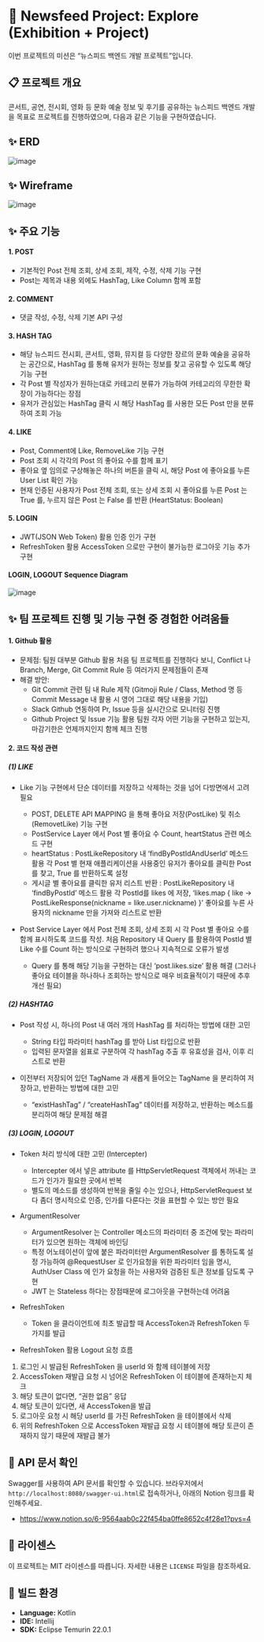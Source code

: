 # 🚀 Newsfeed Project: Explore (Exhibition + Project)

이번 프로젝트의 미션은 “뉴스피드 백엔드 개발 프로젝트”입니다.

## 📋 프로젝트 개요

콘서트, 공연, 전시회, 영화 등 문화 예술 정보 및 후기를 공유하는 뉴스피드 백엔드 개발을 목표로 프로젝트를 진행하였으며, 다음과 같은 기능을 구현하였습니다.

## ✨ ERD
![image](https://github.com/JinkownHong/newsfeedProject/assets/161419351/a52271cb-cb67-46ec-afc8-847cc63674b2)


## ✨ Wireframe
![image](https://github.com/JinkownHong/newsfeedProject/assets/161419351/e2e58def-338d-4b57-940d-3d468d9f6bb2)


## ✨ 주요 기능

#### 1. POST
* 기본적인 Post 전체 조회, 상세 조회, 제작, 수정, 삭제 기능 구현
* Post는 제목과 내용 외에도 HashTag, Like Column 함께 포함

#### 2. COMMENT
* 댓글 작성, 수정, 삭제 기본 API 구성

#### 3. HASH TAG
* 해당 뉴스피드 전시회, 콘서트, 영화, 뮤지컬 등 다양한 장르의 문화 예술을 공유하는 공간으로, HashTag 를 통해 유저가 원하는 정보를 찾고 공유할 수 있도록 해당 기능 구현
* 각 Post 별 작성자가 원하는대로 카테고리 분류가 가능하여 카테고리의 무한한 확장이 가능하다는 장점
* 유저가 관심있는 HashTag 클릭 시 해당 HashTag 를 사용한 모든 Post 만을 분류하여 조회 가능

#### 4. LIKE
* Post, Comment에 Like, RemoveLike 기능 구현
* Post 조회 시 각각의 Post 의 좋아요 수를 함께 표기
* 좋아요 옆 임의로 구상해놓은 하나의 버튼을 클릭 시, 해당 Post 에 좋아요를 누른 User List 확인 가능
* 현재 인증된 사용자가 Post 전체 조회, 또는 상세 조회 시 좋아요를 누른 Post 는 True 를, 누르지 않은 Post 는 False 를 반환 (HeartStatus: Boolean)

#### 5. LOGIN
* JWT(JSON Web Token) 활용 인증 인가 구현
* RefreshToken 활용 AccessToken 으로만 구현이 불가능한 로그아웃 기능 추가 구현

#### LOGIN, LOGOUT Sequence Diagram
![image](https://github.com/JinkownHong/newsfeedProject/assets/161419351/dd89b2f9-8c0a-4f0b-bd08-297a5fbbba8f)


## ✨ 팀 프로젝트 진행 및 기능 구현 중 경험한 어려움들

#### 1. Github 활용
* 문제점: 팀원 대부분 Github 활용 처음 팀 프로젝트를 진행하다 보니, Conflict 나 Branch, Merge, Git Commit Rule 등 여러가지 문제점들이 존재
* 해결 방안:
  - Git Commit 관련 팀 내 Rule 제작 (Gitmoji Rule / Class, Method 명 등 Commit Message 내 활용 시 영어 그대로 해당 내용을 기입)
  - Slack Github 연동하여 Pr, Issue 등을 실시간으로 모니터링 진행
  - Github Project 및 Issue 기능 활용 팀원 각자 어떤 기능을 구현하고 있는지, 마감기한은 언제까지인지 함께 체크 진행

#### 2. 코드 작성 관련

##### (1) LIKE
* Like 기능 구현에서 단순 데이터를 저장하고 삭제하는 것을 넘어 다방면에서 고려 필요
  - POST, DELETE API MAPPING 을 통해 좋아요 저장(PostLike) 및 취소(RemovetLike) 기능 구현
  - PostService Layer 에서 Post 별 좋아요 수 Count, heartStatus 관련 메소드 구현
  - heartStatus : PostLikeRepository 내 ‘findByPostIdAndUserId’ 메소드 활용 각 Post 별 현재 애플리케이션을 사용중인 유저가 좋아요를 클릭한 Post 를 찾고, True 를 반환하도록 설정
  - 게시글 별 좋아요를 클릭한 유저 리스트 반환 : PostLikeRepository 내 ‘findByPostId’ 메소드 활용 각 PostId를 likes 에 저장, ‘likes.map { like -> PostLikeResponse(nickname = like.user.nickname) }’ 좋아요를 누른 사용자의 nickname 만을 가져와 리스트로 반환


* Post Service Layer 에서 Post 전체 조회, 상세 조회 시 각 Post 별 좋아요 수를 함께 표시하도록 코드를 작성. 처음 Repository 내 Query 를 활용하여 PostId 별 Like 수를 Count 하는 방식으로 구현하려 했으나 지속적으로 오류가 발생
  - Query 를 통해 해당 기능을 구현하는 대신 ‘post.likes.size’ 활용 해결 (그러나 좋아요 테이블을 하나하나 조회하는 방식으로 매우 비효율적이기 때문에 추후 개선 필요)

##### (2) HASHTAG
* Post 작성 시, 하나의 Post 내 여러 개의 HashTag 를 처리하는 방법에 대한 고민
  - String 타입 파라미터 hashTag 를 받아 List<String> 타입으로 반환
  - 입력된 문자열을 쉼표로 구분하여 각 hashTag 추출 후 유효성을 검사, 이후 리스트로 반환

* 이전부터 저장되어 있던 TagName 과 새롭게 들어오는 TagName 을 분리하여 저장하고, 반환하는 방법에 대한 고민
  - “existHashTag” / “createHashTag” 데이터를 저장하고, 반환하는 메소드를 분리하여 해당 문제점 해결


##### (3) LOGIN, LOGOUT
* Token 처리 방식에 대한 고민 (Intercepter)
  - Intercepter 에서 넣은 attribute 를 HttpServletRequest 객체에서 꺼내는 코드가 인가가 필요한 곳에서 반복 
  - 별도의 메소드를 생성하여 반복을 줄일 수는 있으나, HttpServletRequest 보다 좀더 명시적으로 인증, 인가를 다룬다는 것을 표현할 수 있는 방안 필요

* ArgumentResolver
  - ArgumentResolver 는 Controller 메소드의 파라미터 중 조건에 맞는 파라미터가 있으면 원하는 객체에 바인딩
  - 특정 어노테이션이 앞에 붙은 파라미터만 ArgumentResolver 를 통하도록 설정 가능하여 @RequestUser 로 인가요청을 위한 파라미터 임을 명시, AuthUser Class 에 인가 요청을 하는 사용자와 검증된 토큰 정보를 담도록 구현 
  - JWT 는 Stateless 하다는 장점때문에 로그아웃을 구현하는데 어려움

* RefreshToken
  - Token 을 클라이언트에 최초 발급할 때 AccessToken과 RefreshToken 두 가지를 발급 

* RefreshToken 활용 Logout 요청 흐름

1. 로그인 시 발급된 RefreshToken 을 userId 와 함께 테이블에 저장 
2. AccessToken 재발급 요청 시 넘어온 RefreshToken 이 테이블에 존재하는지 체크
3. 해당 토큰이 없다면, “권한 없음” 응답
4. 해당 토큰이 있다면, 새 AccessToken을 발급 
5. 로그아웃 요청 시 해당 userId 를 가진 RefreshToken 을 테이블에서 삭제 
6. 위의 RefreshToken 으로 AccessToken 재발급 요청 시 테이블에 해당 토큰이 존재하지 않기 때문에 재발급 불가 

## 📰 API 문서 확인
Swagger를 사용하여 API 문서를 확인할 수 있습니다. 브라우저에서 `http://localhost:8080/swagger-ui.html`로 접속하거나, 아래의 Notion 링크를 확인해주세요.
- https://www.notion.so/6-9564aab0c22f454ba0ffe8652c4f28e1?pvs=4

## 📜 라이센스

이 프로젝트는 MIT 라이센스를 따릅니다. 자세한 내용은 `LICENSE` 파일을 참조하세요.

## 🔨 빌드 환경

* **Language:** Kotlin
* **IDE:** Intellij
* **SDK:** Eclipse Temurin 22.0.1
